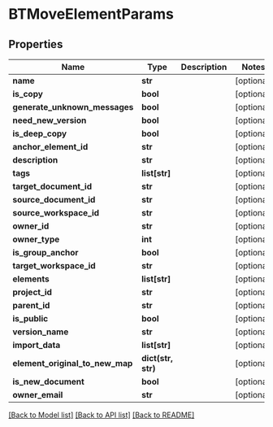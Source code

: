 # BTMoveElementParams

## Properties
Name | Type | Description | Notes
------------ | ------------- | ------------- | -------------
**name** | **str** |  | [optional] 
**is_copy** | **bool** |  | [optional] 
**generate_unknown_messages** | **bool** |  | [optional] 
**need_new_version** | **bool** |  | [optional] 
**is_deep_copy** | **bool** |  | [optional] 
**anchor_element_id** | **str** |  | [optional] 
**description** | **str** |  | [optional] 
**tags** | **list[str]** |  | [optional] 
**target_document_id** | **str** |  | [optional] 
**source_document_id** | **str** |  | [optional] 
**source_workspace_id** | **str** |  | [optional] 
**owner_id** | **str** |  | [optional] 
**owner_type** | **int** |  | [optional] 
**is_group_anchor** | **bool** |  | [optional] 
**target_workspace_id** | **str** |  | [optional] 
**elements** | **list[str]** |  | [optional] 
**project_id** | **str** |  | [optional] 
**parent_id** | **str** |  | [optional] 
**is_public** | **bool** |  | [optional] 
**version_name** | **str** |  | [optional] 
**import_data** | **list[str]** |  | [optional] 
**element_original_to_new_map** | **dict(str, str)** |  | [optional] 
**is_new_document** | **bool** |  | [optional] 
**owner_email** | **str** |  | [optional] 

[[Back to Model list]](../README.md#documentation-for-models) [[Back to API list]](../README.md#documentation-for-api-endpoints) [[Back to README]](../README.md)


